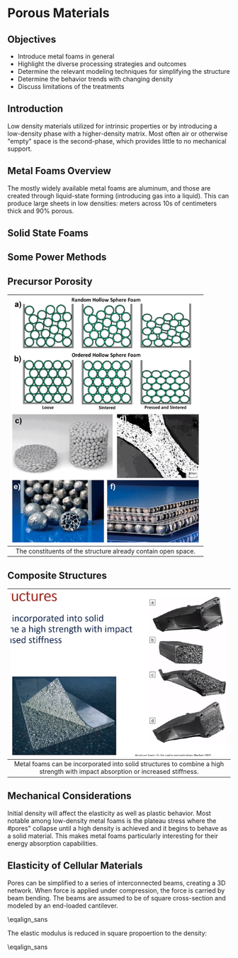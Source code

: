<!-- 211129 -->
# Porous Materials

## Objectives
- Introduce metal foams in general
- Highlight the diverse processing strategies and outcomes
- Determine the relevant modeling techniques for simplifying the structure
- Determine the behavior trends with changing density
- Discuss limitations of the treatments



## Introduction
Low density materials utilized for intrinsic properties or by introducing a low-density phase with a higher-density matrix.
Most often air or otherwise "empty" space is the second-phase, which provides little to no mechanical support.



## Metal Foams Overview
The mostly widely available metal foams are aluminum, and those are created through liquid-state forming (introducing gas into a liquid).
This can produce large sheets in low densities: meters across 10s of centimeters thick and $90\%$ porous.



## Solid State Foams



## Some Power Methods



## Precursor Porosity
| ![](../../../attachments/engr-839-001-mechanical-metallurgy/precursor_porosity_211129_194350_EST.png) |
|:--:|
| The constituents of the structure already contain open space. |



## Composite Structures
| ![](../../../attachments/engr-839-001-mechanical-metallurgy/composite_structures_211129_195256_EST.png) |
|:--:|
| Metal foams can be incorporated into solid structures to combine a high strength with impact absorption or increased stiffness. |



## Mechanical Considerations
Initial density will affect the elasticity as well as plastic behavior.
Most notable among low-density metal foams is the plateau stress where the  #pores" collapse until a high density is achieved and it begins to behave as a solid material.
This makes metal foams particularly interesting for their energy absorption capabilities.



## Elasticity of Cellular Materials
Pores can be simplified to a series of interconnected beams, creating a 3D network.
When force is applied under compression, the force is carried by beam bending.
The beams are assumed to be of square cross-section and modeled by an end-loaded cantilever.

\eqalign_sans

The elastic modulus is reduced in square propoertion to the density:

\eqalign_sans